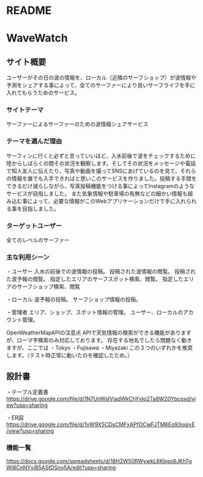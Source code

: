 # README

# WaveWatch

## サイト概要
ユーザーがその日の波の情報を、ローカル（近隣のサーフショップ）が波情報や予測をシェアする事によって、全てのサーファーにより良いサーフライフを手に入れてもらうためのサービス。

### サイトテーマ
サーファーによるサーファーのための波情報シェアサービス

### テーマを選んだ理由
サーフィンに行くと必ずと言っていいほど、入水前後で波をチェックするために陸からしばらくの間その状況を観察します。そしてその状況をメッセージや電話で知人友人に伝えたり、写真や動画を撮ってSNSにあげているのを見て、それらの情報を誰でも入手できればと思いこのサービスを作りました。投稿する手間をできるだけ減らしながら、写真投稿機能をつける事によってInstagramのようなサービスが目指しました。
また気象情報や駐車場の有無などの細かい情報も組み込む事によって、必要な情報がこのWebアプリケーションだけで手に入れられる事を目指しました。

### ターゲットユーザー
全てのレベルのサーファー

### 主な利用シーン
・ユーザー
入水の前後での波情報の投稿。
投稿された波情報の閲覧。
投稿された波予報の閲覧。
指定したエリアのサーフスポット検索、閲覧。
指定したエリアのサーフショップ検索、閲覧

・ローカル
波予報の投稿。
サーフショップ情報の投稿。

・管理者
エリア、ショップ、スポット情報の管理。
ユーザー、ローカルのアカウント管理。


OpenWeatherMapAPIの注意点
APIで天気情報の検索ができる機能がありますが、ローマ字検索のみ対応しております。
存在する地名でしたら問題なく動きますが、ここでは
・Tokyo
・Fujisawa
・Miyazaki
この３つのいずれかを推奨します。（テスト時正常に動いたのを確認したため。）



## 設計書
・テーブル定義書
https://drive.google.com/file/d/1N7UnWsIViadWkChYylo2Ta8W20Ybcqxd/view?usp=sharing

・ER図
https://drive.google.com/file/d/1vW9X5CDsCMFxAPfOCwFJTM6Eo93oqjyE/view?usp=sharing



### 機能一覧
https://docs.google.com/spreadsheets/d/18H2W50RWywkL6Kbgo8JKhTgWl8CnNYvjB5AStDSno5A/edit?usp=sharing

